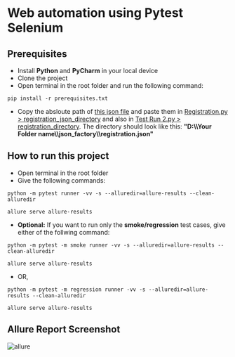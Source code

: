 # Web automation using Pytest Selenium
## Prerequisites
* Install **Python** and **PyCharm** in your local device
* Clone the project 
* Open terminal in the root folder and run the following command:
```
pip install -r prerequisites.txt
```
* Copy the absloute path of [this json file](https://github.com/asif-shahriar/Pytest-Web_Automation/blob/master/json_factory/registration.json "registration.json") and paste them in [Registration.py > registration_json_directory](https://github.com/asif-shahriar/Pytest-Web_Automation/blob/master/testcases/Registration.py "Registration.py") and also in [Test Run 2.py > registration_directory](https://github.com/asif-shahriar/Pytest-Web_Automation/blob/master/runner/Test_Run2.py "Test_Run2.py"). The directory should look like this: **"D:\\\Your Folder name\\\json_factory\\\registration.json"**

## How to run this project
* Open terminal in the root folder
* Give the following commands:
```
python -m pytest runner -vv -s --alluredir=allure-results --clean-alluredir
```
```
allure serve allure-results
```
* **Optional:** If you want to run only the **smoke/regression** test cases, give either of the follwing command:
```
python -m pytest -m smoke runner -vv -s --alluredir=allure-results --clean-alluredir
```
```
allure serve allure-results
```
* OR, 

```
python -m pytest -m regression runner -vv -s --alluredir=allure-results --clean-alluredir
```
```
allure serve allure-results
```
## Allure Report Screenshot
![allure](https://github.com/asif-shahriar/Pytest-Web_Automation/assets/71173675/307defeb-3736-4e15-bcde-9a29852f8a41)



